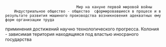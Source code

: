 									Мир на кануне первой мировой войны 
		Индустриальное общество - общество  сформировавшиеся в процесе и в результате развития машиного производства возникновения адекватных ему форм организации труда 
приминения достижений научно технологического прогресса.
	  Колония - зависимая територия находящяяся под властью иносраного государства 
